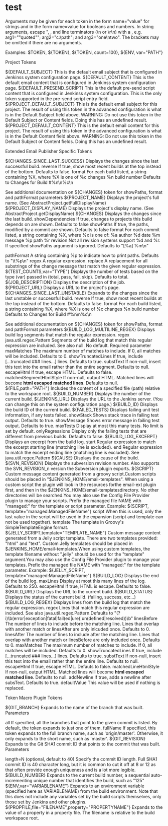 # test
Arguments may be given for each token in the form name="value" for strings and in the form name=value for booleans and numbers. In string arguments, escape ", \, and line terminators (\n or \r\n) with a \, e.g. arg1="\"quoted\""; arg2="c:\\path"; and arg3="one\ntwo". The brackets may be omitted if there are no arguments.

Examples: $TOKEN, ${TOKEN}, ${TOKEN, count=100}, ${ENV, var="PATH"}

Project Tokens

${DEFAULT_SUBJECT}
This is the default email subject that is configured in Jenkinss system configuration page.
${DEFAULT_CONTENT}
This is the default email content that is configured in Jenkinss system configuration page.
${DEFAULT_PRESEND_SCRIPT}
This is the default pre-send script content that is configured in Jenkinss system configuration. This is the only token supported in the pre-send script entry field.
${PROJECT_DEFAULT_SUBJECT}
This is the default email subject for this project. The result of using this token in the advanced configuration is what is in the Default Subject field above. WARNING: Do not use this token in the Default Subject or Content fields. Doing this has an undefined result.
${PROJECT_DEFAULT_CONTENT}
This is the default email content for this project. The result of using this token in the advanced configuration is what is in the Default Content field above. WARNING: Do not use this token in the Default Subject or Content fields. Doing this has an undefined result.

Extended Email Publisher Specific Tokens

${CHANGES_SINCE_LAST_SUCCESS}
Displays the changes since the last successful build.
reverse
If true, show most recent builds at the top instead of the bottom. Defaults to false.
format
For each build listed, a string containing %X, where %X is one of
%c
changes
%n
build number
Defaults to Changes for Build #%n\n%c\n

See additional documentation on ${CHANGES} token for showPaths, format and pathFormat parameters
${PROJECT_NAME}
Displays the project's full name. (See AbstractProject.getFullDisplayName)
${PROJECT_DISPLAY_NAME}
Displays the project's display name. (See AbstractProject.getDisplayName)
${CHANGES}
Displays the changes since the last build.
showDependencies
If true, changes to projects this build depends on are shown. Defaults to false
showPaths
If true, the paths, modified by a commit are shown. Defaults to false
format
For each commit listed, a string containing %X, where %x is one of:
%a
author
%d
date
%m
message
%p
path
%r
revision
Not all revision systems support %d and %r. If specified showPaths argument is ignored. Defaults to "[%a] %m\\n"

pathFormat
A string containing %p to indicate how to print paths. Defaults to "\\t%p\\n"
regex
A regular expression.
replace
A replacement for all substrings of the change message that match the given regular expression.
${TEST_COUNTS,var="TYPE"}
Displays the number of tests based on the type (var) passed in (total, pass, fail, skip). Defaults to total.
${JOB_DESCRIPTION}
Displays the description of the job.
${PROJECT_URL}
Displays a URL to the project's page.
${CHANGES_SINCE_LAST_UNSTABLE}
Expands to the changes since the last unstable or successful build.
reverse
If true, show most recent builds at the top instead of the bottom. Defaults to false.
format
For each build listed, a string containing %X, where %X is one of
%c
changes
%n
build number
Defaults to Changes for Build #%n\n%c\n

See additional documentation on ${CHANGES} token for showPaths, format and pathFormat parameters
${BUILD_LOG_MULTILINE_REGEX}
Displays build log segments that match the regular expression.
regex
java.util.regex.Pattern
Segments of the build log that match this regular expression are included. See also null. No default. Required parameter
maxMatches
The maximum number of matches to include. If 0, all matches will be included. Defaults to 0.
showTruncatedLines
If true, include [...truncated ### lines...] lines. Defaults to true.
substText
If non-null, insert this text into the email rather than the entire segment. Defaults to null.
escapeHtml
If true, escape HTML. Defaults to false.
matchedSegmentHtmlStyle
If non-null, output HTML. Matched lines will become <b style="your-style-value">html escaped matched lines</b>. Defaults to null.
${FILE,path="PATH"}
Includes the content of a specified file (path) relative to the workspace root.
${BUILD_NUMBER}
Displays the number of the current build.
${JENKINS_URL}
Displays the URL to the Jenkins server. (You can change this on the system configuration page.)
${BUILD_ID}
Displays the build ID of the current build.
${FAILED_TESTS}
Displays failing unit test information, if any tests failed.
showStack
Shows stack trace in failing test output. Defaults to true.
showMessage
Shows error message in failing test output. Defaults to true.
maxTests
Display at most this many tests. No limit is set by default.
onlyRegressions
Display only the failing tests that are different from previous builds. Defaults to false.
${BUILD_LOG_EXCERPT}
Displays an excerpt from the build log.
start
Regular expression to match the excerpt starting line (matching line is excluded).
end
Regular expression to match the excerpt ending line (matching line is excluded).
See java.util.regex.Pattern
${CAUSE}
Displays the cause of the build.
${SVN_REVISION}
Displays the subversion revision number. Also supports the SVN_REVISION_n version the Subversion plugin exports.
${SCRIPT}
Custom message content generated from a groovy script.Custom scripts should be placed in "$JENKINS_HOME/email-templates". When using a custom script the plugin will look in the resources forthe email-ext plugin first, and then in the $JENKINS_HOME/email-templatesdirectory. No other directories will be searched.You may also use the Config File Provider plugin to manage your scripts. Prefix the managed file NAME with "managed:" for the template or script parameter. Example: ${SCRIPT, template="managed:ManagedFileName"}
script
When this is used, only the last value in the script will be used in the expansion (script and template can not be used together).
template
The template in Groovy's SimpleTemplateEngine format.
${JELLY_SCRIPT,template="TEMPLATE_NAME"}
Custom message content generated from a Jelly script template. There are two templates provided: "html" and "text". Custom Jelly templates should be placed in $JENKINS_HOME/email-templates.When using custom templates, the template filename without ".jelly" should be used for the "template" argument.You may also use the Config File Provider plugin to manage your templates. Prefix the managed file NAME with "managed:" for the template parameter. Example: ${JELLY_SCRIPT, template="managed:ManagedFileName"}
${BUILD_LOG}
Displays the end of the build log.
maxLines
Display at most this many lines of the log. Defaults to 250.
escapeHtml
If true, HTML is escape. Defaults to false.
${BUILD_URL}
Displays the URL to the current build.
${BUILD_STATUS}
Displays the status of the current build. (failing, success, etc...)
${BUILD_LOG_REGEX}
Displays lines from the build log that match the regular expression.
regex
Lines that match this regular expression are included. See also java.util.regex.Pattern.Defaults to "(?i)\\b(error|exception|fatal|fail(ed|ure)|un(defined|resolved))\\b"
linesBefore
The number of lines to include before the matching line. Lines that overlap with another match or linesAfter are only inlcuded once. Defaults to 0.
linesAfter
The number of lines to include after the matching line. Lines that overlap with another match or linesBefore are only included once. Defaults to 0.
maxMatches
The maximum number of matches to include. If 0, all matches will be included. Defaults to 0.
showTruncatedLines
If true, include [...truncated ### lines...] lines. Defaults to true.
substText
If non-null, insert this text into the email rather than the entire line. Defaults to null.
escapeHtml
If true, escape HTML. Defauts to false.
matchedLineHtmlStyle
If non-null, output HTML. Matched lines will become <b style="your-style-value"> html escaped matched line</b>. Defaults to null.
addNewline
If true, adds a newline after subsText. Defaults to true.
defaultValue
This value will be used if nothing is replaced.

Token Macro Plugin Tokens

${GIT_BRANCH}
Expands to the name of the branch that was built.
Parameters

all
If specified, all the branches that point to the given commit is listed. By default, the token expands to just one of them.
fullName
If specified, this token expands to the full branch name, such as 'origin/master'. Otherwise, it only expands to the short name, such as 'master'.
${GIT_REVISION}
Expands to the Git SHA1 commit ID that points to the commit that was built.
Parameters

length=N (optional, default to 40)
Specify the commit ID length. Full SHA1 commit ID is 40 character long, but it is common to cut it off at 8 or 12 as that often provide enough uniqueness and is a lot more legible.
${BUILD_NUMBER}
Expands to the current build number, a sequential auto-incrementing unique number that identifies the build, such as "125"
${ENV,var="VARIABLENAME"}
Expands to an environment variable (specified here as VARIABLENAME) from the build environment. Note that this does not include any variables set by the build scripts themselves, only those set by Jenkins and other plugins.
${PROPFILE,file="FILENAME",property="PROPERTYNAME"}
Expands to the value of a property in a property file. The filename is relative to the build workspace root.
